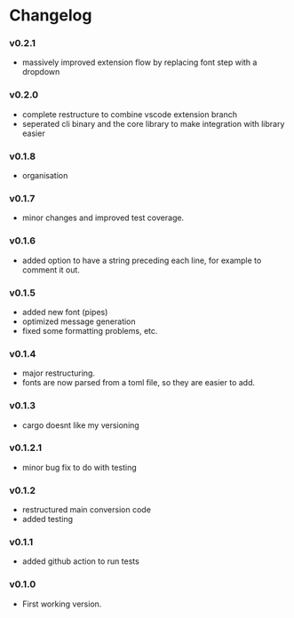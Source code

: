 # Changelog

### v0.2.1
 - massively improved extension flow by replacing font step with a dropdown

### v0.2.0
 - complete restructure to combine vscode extension branch
 - seperated cli binary and the core library to make integration with library easier 

### v0.1.8
 - organisation

### v0.1.7
 - minor changes and improved test coverage.

### v0.1.6
 - added option to have a string preceding each line, for example to comment it out. 

### v0.1.5
 - added new font (pipes)
 - optimized message generation
 - fixed some formatting problems, etc.

### v0.1.4
 - major restructuring.
 - fonts are now parsed from a toml file, so they are easier to add.

### v0.1.3
 - cargo doesnt like my versioning

### v0.1.2.1
 - minor bug fix to do with testing

### v0.1.2
 - restructured main conversion code
 - added testing

### v0.1.1
 - added github action to run tests

### v0.1.0
 - First working version.
